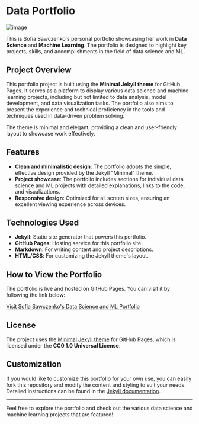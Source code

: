 # Data Portfolio

![image](https://github.com/user-attachments/assets/e8df010b-96f3-43ee-8c6d-ea040a2bc41a)

This is Sofia Sawczenko's personal portfolio showcasing her work in **Data Science** and **Machine Learning**. The portfolio is designed to highlight key projects, skills, and accomplishments in the field of data science and ML.

## Project Overview

This portfolio project is built using the **Minimal Jekyll theme** for GitHub Pages. It serves as a platform to display various data science and machine learning projects, including but not limited to data analysis, model development, and data visualization tasks. The portfolio also aims to present the experience and technical proficiency in the tools and techniques used in data-driven problem solving.

The theme is minimal and elegant, providing a clean and user-friendly layout to showcase work effectively.

## Features

- **Clean and minimalistic design**: The portfolio adopts the simple, effective design provided by the Jekyll "Minimal" theme.
- **Project showcase**: The portfolio includes sections for individual data science and ML projects with detailed explanations, links to the code, and visualizations.
- **Responsive design**: Optimized for all screen sizes, ensuring an excellent viewing experience across devices.

## Technologies Used

- **Jekyll**: Static site generator that powers this portfolio.
- **GitHub Pages**: Hosting service for this portfolio site.
- **Markdown**: For writing content and project descriptions.
- **HTML/CSS**: For customizing the Jekyll theme's layout.

## How to View the Portfolio

The portfolio is live and hosted on GitHub Pages. You can visit it by following the link below:

[Visit Sofia Sawczenko's Data Science and ML Portfolio](https://your-github-username.github.io/portfolio/)

## License

The project uses the [Minimal Jekyll theme](https://github.com/pages-themes/minimal) for GitHub Pages, which is licensed under the **CC0 1.0 Universal License**.

## Customization

If you would like to customize this portfolio for your own use, you can easily fork this repository and modify the content and styling to suit your needs. Detailed instructions can be found in the [Jekyll documentation](https://jekyllrb.com/).

---

Feel free to explore the portfolio and check out the various data science and machine learning projects that are featured!
